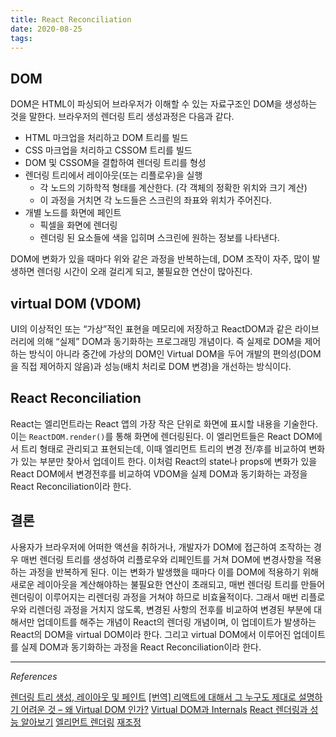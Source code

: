 ```yaml
---
title: React Reconciliation
date: 2020-08-25
tags:
---
```


## DOM

DOM은 HTML이 파싱되어 브라우저가 이해할 수 있는 자료구조인 DOM을 생성하는 것을 말한다. 브라우저의 렌더링 트리 생성과정은 다음과 같다.

- HTML 마크업을 처리하고 DOM 트리를 빌드
- CSS 마크업을 처리하고 CSSOM 트리를 빌드
- DOM 및 CSSOM을 결합하여 렌더링 트리를 형성
- 렌더링 트리에서 레이아웃(또는 리플로우)을 실행
  - 각 노드의 기하학적 형태를 계산한다. (각 객체의 정확한 위치와 크기 계산)
  - 이 과정을 거치면 각 노드들은 스크린의 좌표와 위치가 주어진다.
- 개별 노드를 화면에 페인트
  - 픽셀을 화면에 렌더링
  - 렌더링 된 요소들에 색을 입히며 스크린에 원하는 정보를 나타낸다.

DOM에 변화가 있을 때마다 위와 같은 과정을 반복하는데, DOM 조작이 자주, 많이 발생하면 렌더링 시간이 오래 걸리게 되고, 불필요한 연산이 많아진다.

## virtual DOM (VDOM)

UI의 이상적인 또는 “가상”적인 표현을 메모리에 저장하고 ReactDOM과 같은 라이브러리에 의해 “실제” DOM과 동기화하는 프로그래밍 개념이다. 즉 실제로 DOM을 제어하는 방식이 아니라 중간에 가상의 DOM인 Virtual DOM을 두어 개발의 편의성(DOM을 직접 제어하지 않음)과 성능(배치 처리로 DOM 변경)을 개선하는 방식이다.

## React Reconciliation

React는 엘리먼트라는 React 앱의 가장 작은 단위로 화면에 표시할 내용을 기술한다. 이는 `ReactDOM.render()`를 통해 화면에 렌더링된다. 이 엘리먼트들은 React DOM에서 트리 형태로 관리되고 표현되는데, 이때 엘리먼트 트리의 변경 전/후를 비교하여 변화가 있는 부분만 찾아서 업데이트 한다. 이처럼 React의 state나 props에 변화가 있을 React DOM에서 변경전후를 비교하여 VDOM을 실제 DOM과 동기화하는 과정을 React Reconciliation이라 한다.

## 결론

사용자가 브라우저에 어떠한 액션을 취하거나, 개발자가 DOM에 접근하여 조작하는 경우 매번 렌더링 트리를 생성하여 리플로우와 리페인트를 거쳐 DOM에 변경사항을 적용하는 과정을 반복하게 된다. 이는 변화가 발생했을 때마다 이를 DOM에 적용하기 위해 새로운 레이아웃을 계산해야하는 불필요한 연산이 초래되고, 매번 렌더링 트리를 만들어 렌더링이 이루어지는 리렌더링 과정을 거쳐야 하므로 비효율적이다. 그래서 매번 리플로우와 리렌더링 과정을 거치지 않도록, 변경된 사항의 전후를 비교하여 변경된 부분에 대해서만 업데이트를 해주는 개념이 React의 렌더링 개념이며, 이 업데이트가 발생하는 React의 DOM을 virtual DOM이라 한다. 그리고 virtual DOM에서 이루어진 업데이트를 실제 DOM과 동기화하는 과정을 React Reconciliation이라 한다.

---

_References_

[렌더링 트리 생성, 레이아웃 및 페인트](https://developers.google.com/web/fundamentals/performance/critical-rendering-path/render-tree-construction?hl=ko)
[[번역] 리액트에 대해서 그 누구도 제대로 설명하기 어려운 것 – 왜 Virtual DOM 인가?](https://velopert.com/3236)
[Virtual DOM과 Internals](https://ko.reactjs.org/docs/faq-internals.html)
[React 렌더링과 성능 알아보기](https://meetup.toast.com/posts/110)
[엘리먼트 렌더링](https://ko.reactjs.org/docs/rendering-elements.html)
[재조정](https://ko.reactjs.org/docs/reconciliation.html#gatsby-focus-wrapper)

